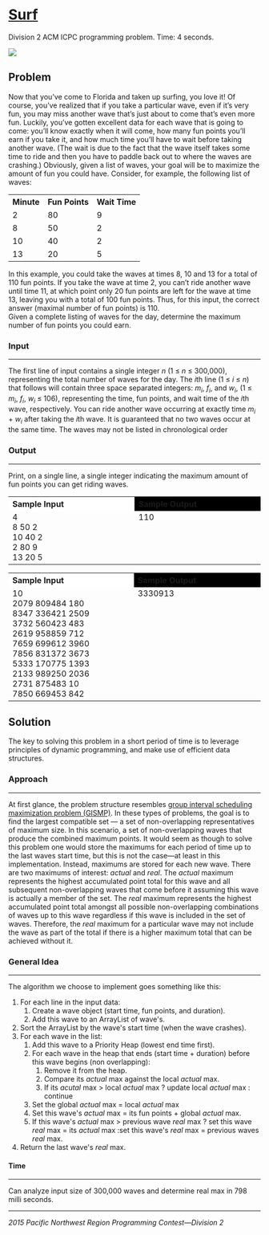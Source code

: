 # [Surf](http://acmicpc-pacnw.org/ProblemSet/2015/Statements/div2.pdf)

Division 2 ACM ICPC programming problem. Time: 4 seconds.

<p>

<img src="https://github.com/nhays89/Surf/blob/master/Surf/img/Surf.PNG">

</p>

## Problem
Now that you’ve come to Florida and taken up surfing, you love it! Of course, you’ve realized that
if you take a particular wave, even if it’s very fun, you may miss another wave that’s just about
to come that’s even more fun. Luckily, you’ve gotten excellent data for each wave that is going to
come: you’ll know exactly when it will come, how many fun points you’ll earn if you take it, and
how much time you’ll have to wait before taking another wave. (The wait is due to the fact that
the wave itself takes some time to ride and then you have to paddle back out to where the waves
are crashing.) Obviously, given a list of waves, your goal will be to maximize the amount of fun
you could have.
Consider, for example, the following list of waves:
<table>
  <tr>
    <th align="left">Minute</th>
    <th align="left">Fun Points</th>
    <th align="left">Wait Time</th>
  </tr>
  <tr>
    <td>2</td>
    <td>80</td>
    <td>9</td>
  </tr>
   <tr>
    <td>8</td>
    <td>50</td>
    <td>2</td>
  </tr>
   <tr>
    <td>10</td>
    <td>40</td>
    <td>2</td>
  </tr>
   <tr>
    <td>13</td>
    <td>20</td>
    <td>5</td>
  </tr>
</table>
<section> In this example, you could take the waves at times 8, 10 and 13 for a total of 110 fun points. If
you take the wave at time 2, you can’t ride another wave until time 11, at which point only 20 fun
points are left for the wave at time 13, leaving you with a total of 100 fun points. Thus, for this
input, the correct answer (maximal number of fun points) is 110.
<br>Given a complete listing of waves for the day, determine the maximum number of fun points
you could earn.
</section>

### Input
___
The first line of input contains a single integer <em>n</em> (1 ≤ <em>n</em> ≤ 300,000), representing the total number
of waves for the day. The <em>i</em>th line (1 ≤ <em>i</em> ≤<em> n</em>) that follows will contain three space separated
integers: <em> m<sub>i</sub></em>,<em> f<sub>i</sub></em>, and <em>w<sub>i</sub></em>, (1 ≤<em> m<sub>i</sub></em>,<em> f<sub>i</sub></em>, <em>w<sub>i</sub></em> ≤ 106), representing the time, fun points, and wait time
of the <em>i</em>th wave, respectively. You can ride another wave occurring at exactly time <em>m<sub>i</sub></em> + <em>w<sub>i</sub></em> after
taking the <em>i</em>th wave. It is guaranteed that no two waves occur at the same time. The waves may
not be listed in chronological order

### Output
___
Print, on a single line, a single integer indicating the maximum amount of fun points you can get
riding waves.
<table>
  <tr>
    <th align="left" bgcolor="#FFFFFF">
    Sample Input
    </th>
    <th align="left" bgcolor="#HHHHHH">
    Sample Output
    </th>
  </tr>
  <tr>
    <td width="300px">
    4
   <br> 8 50 2
   <br> 10 40 2
   <br> 2 80 9
   <br> 13 20 5
    </td>
    <td width="300px" valign="top">
    110
    </td>
  </tr>
</table>
<table>
  <tr>
    <th align="left" bgcolor="#FFFFFF">
    Sample Input
    </th>
    <th align="left" bgcolor="#HHHHHH">
    Sample Output
    </th>
  </tr>
  <tr>
    <td width="300px">
    10
    <br>2079 809484 180
    <br>8347 336421 2509
    <br>3732 560423 483
    <br>2619 958859 712
    <br>7659 699612 3960
    <br>7856 831372 3673
    <br>5333 170775 1393
    <br>2133 989250 2036
    <br>2731 875483 10
    <br>7850 669453 842
    </td>
    <td width="300px" valign="top">
    3330913
    </td>
  </tr>
</table>

## Solution

The key to solving this problem in a short period of time is to leverage principles of dynamic programming, and make use of efficient data structures. 
### Approach
____
At first glance, the problem structure resembles [group interval scheduling maximization problem (GISMP)](https://en.wikipedia.org/wiki/Interval_scheduling). 
In these types of problems, the goal is to find the largest compatible set — a set of non-overlapping representatives of maximum size. In this scenario, a set of non-overlapping waves that produce the combined maximum points. It would seem as though to solve this problem one would store the maximums for each period of time up to the last waves start time, but this is not the case—at least in this implementation. Instead, maximums are stored for each new wave. There are two maximums of interest: <em>actual</em> and <em>real</em>. The <em>actual</em> maximum represents the highest accumulated point total for this wave and all subsequent non-overlapping waves that come before it assuming this wave is actually a member of the set. The <em>real</em> maximum represents the highest accumulated point total amongst all possible non-overlapping combinations of waves up to this wave regardless if this wave is included in the set of waves. Therefore, the <em>real</em> maximum for a particular wave may not include the wave as part of the total if there is a higher maximum total that can be achieved without it. 

### General Idea
___

The algorithm we choose to implement goes something like this:
<ol>
  <li>For each line in the input data:
    <ol>
      <li> Create a wave object (start time, fun points, and duration).</li>
      <li> Add this wave to an ArrayList of wave's.</li>
    </ol>
  </li>
  <li>Sort the ArrayList by the wave's start time (when the wave crashes).</li>
  <li>For each wave in the list:
    <ol>
      <li>Add this wave to a Priority Heap (lowest end time first).</li>
      <li>For each wave in the heap that ends (start time + duration) before this wave begins (non overlapping):
        <ol>
          <li>Remove it from the heap.</li>
          <li>Compare its <em>actual</em> max against the local <em>actual</em> max.</li>
          <li>If its <em>acutal</em> max > local <em>actual</em> max ? update local <em>actual</em> max : continue</li>
        </ol>
      </li>
      <li>Set the global <em>actual</em> max = local <em>actual</em> max</li>
      <li>Set this wave's <em>actual</em> max = its fun points + global <em>actual</em> max.</li>
      <li>If this wave's <em>actual</em> max  > previous wave <em>real</em> max ? set this wave <em>real</em> max = its <em>actual</em> max :set this wave's <em>real</em> max = previous waves <em>real</em> max.
      </li>
    </ol>
  </li>
  <li>Return the last wave's <em>real</em> max.</li>
</ol>

#### Time
---
Can analyze input size of 300,000 waves and determine real max in 798 milli seconds. 
___

<em>2015 Pacific Northwest Region Programming Contest—Division 2</em>
